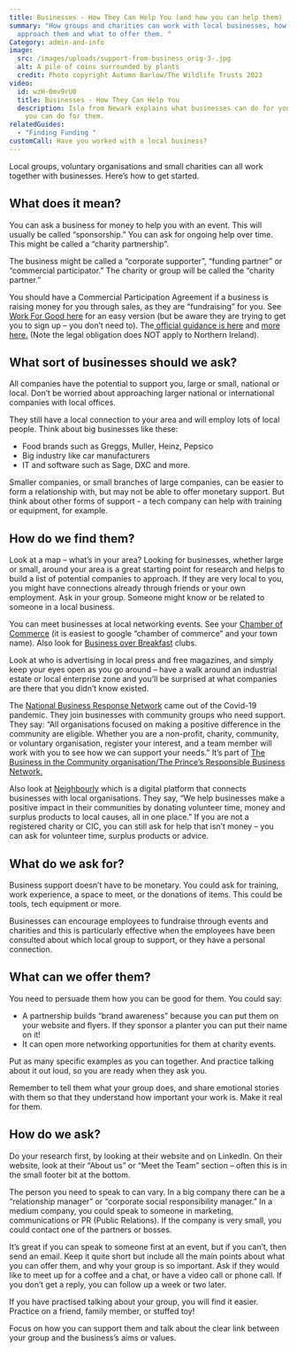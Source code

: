 ```yaml
---
title: Businesses - How They Can Help You (and how you can help them)
summary: "How groups and charities can work with local businesses, how to
  approach them and what to offer them. "
Category: admin-and-info
image:
  src: /images/uploads/support-from-business_orig-3-.jpg
  alt: A pile of coins surrounded by plants
  credit: Photo copyright Autumn Barlow/The Wildlife Trusts 2023
video:
  id: wzH-0mv9rU0
  title: Businesses - How They Can Help You
  description: Isla from Newark explains what businesses can do for you, and what
    you can do for them.
relatedGuides:
  - "Finding Funding "
customCall: Have you worked with a local business?
---
```

Local groups, voluntary organisations and small charities can all work together with businesses. Here’s how to get started.

## What does it mean?

You can ask a business for money to help you with an event. This will usually be called “sponsorship.” You can ask for ongoing help over time. This might be called a “charity partnership”.

The business might be called a “corporate supporter”, “funding partner” or “commercial participator.” The charity or group will be called the “charity partner.”

You should have a Commercial Participation Agreement if a business is raising money for you through sales, as they are “fundraising” for you. See [Work For Good ](https://workforgood.co.uk/work-for-good-blog/how-businesses-can-support-a-charity-and-why-they-may-need-a-commercial-participation-agreement/)[here](https://workforgood.co.uk/work-for-good-blog/how-businesses-can-support-a-charity-and-why-they-may-need-a-commercial-participation-agreement/) for an easy version (but be aware they are trying to get you to sign up – you don’t need to). The[ official guidance is ](https://www.dsc.org.uk/wp-content/uploads/2016/11/StandardFormofAgreementGuidanceNotes.doIoF-c.pdf)[here](https://www.dsc.org.uk/wp-content/uploads/2016/11/StandardFormofAgreementGuidanceNotes.doIoF-c.pdf) and [more ](https://www.fundraisingregulator.org.uk/code/working-with-others/professional-fundraisers-commercial-participators-and-partners)[here.](https://www.fundraisingregulator.org.uk/code/working-with-others/professional-fundraisers-commercial-participators-and-partners) (Note the legal obligation does NOT apply to Northern Ireland).

## What sort of businesses should we ask?

All companies have the potential to support you, large or small, national or local. Don’t be worried about approaching larger national or international companies with local offices.

They still have a local connection to your area and will employ lots of local people. Think about big businesses like these:

* Food brands such as Greggs, Muller, Heinz, Pepsico
* Big industry like car manufacturers
* IT and software such as Sage, DXC and more.

Smaller companies, or small branches of large companies, can be easier to form a relationship with, but may not be able to offer monetary support. But think about other forms of support - a tech company can help with training or equipment, for example.

## How do we find them?

Look at a map – what’s in your area? Looking for businesses, whether large or small, around your area is a great starting point for research and helps to build a list of potential companies to approach. If they are very local to you, you might have connections already through friends or your own employment. Ask in your group. Someone might know or be related to someone in a local business. 

You can meet businesses at local networking events. See your [Chamber of Commerce](https://www.britishchambers.org.uk/) (it is easiest to google “chamber of commerce” and your town name). Also look for [Business over Breakfast](https://www.bobclubs.com/) clubs.

Look at who is advertising in local press and free magazines, and simply keep your eyes open as you go around – have a walk around an industrial estate or local enterprise zone and you’ll be surprised at what companies are there that you didn’t know existed. 

The [National Business Response Network](https://nbrn.org.uk/) came out of the Covid-19 pandemic. They join businesses with community groups who need support. They say: “All organisations focused on making a positive difference in the community are eligible. Whether you are a non-profit, charity, community, or voluntary organisation, register your interest, and a team member will work with you to see how we can support your needs.” It’s part of [The Business in the Community organisation/The Prince’s Responsible Business Network.](https://www.bitc.org.uk/national-business-response-network-2023/) 

Also look at [Neighbourly](https://www.neighbourly.com/faqs) which is a digital platform that connects businesses with local organisations. They say, “We help businesses make a positive impact in their communities by donating volunteer time, money and surplus products to local causes, all in one place.” If you are not a registered charity or CIC, you can still ask for help that isn’t money – you can ask for volunteer time, surplus products or advice. 

## What do we ask for?

Business support doesn’t have to be monetary. You could ask for training, work experience, a space to meet, or the donations of items. This could be tools, tech equipment or more. 

Businesses can encourage employees to fundraise through events and charities and this is particularly effective when the employees have been consulted about which local group to support, or they have a personal connection.

## What can we offer them?

You need to persuade them how you can be good for them. You could say:

* A partnership builds “brand awareness” because you can put them on your website and flyers. If they sponsor a planter you can put their name on it!
* It can open more networking opportunities for them at charity events.

Put as many specific examples as you can together. And practice talking about it out loud, so you are ready when they ask you.

Remember to tell them what your group does, and share emotional stories with them so that they understand how important your work is. Make it real for them.

## How do we ask?

Do your research first, by looking at their website and on LinkedIn. On their website, look at their “About us” or “Meet the Team” section – often this is in the small footer bit at the bottom.

The person you need to speak to can vary. In a big company there can be a “relationship manager” or “corporate social responsibility manager.” In a medium company, you could speak to someone in marketing, communications or PR (Public Relations). If the company is very small, you could contact one of the partners or bosses.

It’s great if you can speak to someone first at an event, but if you can’t, then send an email. Keep it quite short but include all the main points about what you can offer them, and why your group is so important. Ask if they would like to meet up for a coffee and a chat, or have a video call or phone call. If you don’t get a reply, you can follow up a week or two later.

If you have practised talking about your group, you will find it easier. Practice on a friend, family member, or stuffed toy! 

Focus on how you can support them and talk about the clear link between your group and the business’s aims or values.